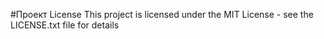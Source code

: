 #Проект
License
This project is licensed under the MIT License - see the LICENSE.txt file for details